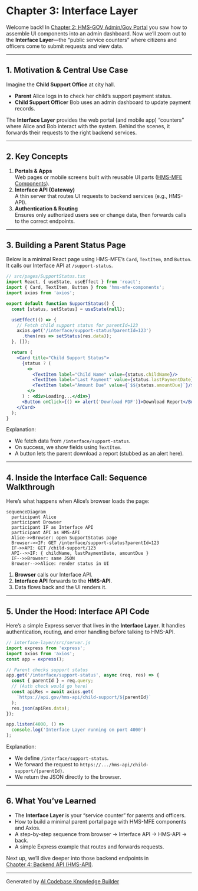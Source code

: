 # Chapter 3: Interface Layer

Welcome back! In [Chapter 2: HMS-GOV Admin/Gov Portal](02_hms_gov_admin_gov_portal_.md) you saw how to assemble UI components into an admin dashboard. Now we’ll zoom out to the **Interface Layer**—the “public service counters” where citizens and officers come to submit requests and view data.

---

## 1. Motivation & Central Use Case

Imagine the **Child Support Office** at city hall.  
- **Parent** Alice logs in to check her child’s support payment status.  
- **Child Support Officer** Bob uses an admin dashboard to update payment records.

The **Interface Layer** provides the web portal (and mobile app) “counters” where Alice and Bob interact with the system. Behind the scenes, it forwards their requests to the right backend services.

---

## 2. Key Concepts

1. **Portals & Apps**  
   Web pages or mobile screens built with reusable UI parts ([HMS-MFE Components](01_hms_mfe_frontend_components_.md)).  
2. **Interface API (Gateway)**  
   A thin server that routes UI requests to backend services (e.g., HMS-API).  
3. **Authentication & Routing**  
   Ensures only authorized users see or change data, then forwards calls to the correct endpoints.

---

## 3. Building a Parent Status Page

Below is a minimal React page using HMS-MFE’s `Card`, `TextItem`, and `Button`. It calls our Interface API at `/support-status`.

```jsx
// src/pages/SupportStatus.tsx
import React, { useState, useEffect } from 'react';
import { Card, TextItem, Button } from 'hms-mfe-components';
import axios from 'axios';

export default function SupportStatus() {
  const [status, setStatus] = useState(null);

  useEffect(() => {
    // Fetch child support status for parentId=123
    axios.get('/interface/support-status?parentId=123')
      .then(res => setStatus(res.data));
  }, []);

  return (
    <Card title="Child Support Status">
      {status ? (
        <>
          <TextItem label="Child Name" value={status.childName}/>
          <TextItem label="Last Payment" value={status.lastPaymentDate}/>
          <TextItem label="Amount Due" value={`$${status.amountDue}`}/>
        </>
      ) : <div>Loading...</div>}
      <Button onClick={() => alert('Download PDF')}>Download Report</Button>
    </Card>
  );
}
```

Explanation:  
- We fetch data from `/interface/support-status`.  
- On success, we show fields using `TextItem`.  
- A button lets the parent download a report (stubbed as an alert here).

---

## 4. Inside the Interface Call: Sequence Walkthrough

Here’s what happens when Alice’s browser loads the page:

```mermaid
sequenceDiagram
  participant Alice
  participant Browser
  participant IF as Interface API
  participant API as HMS-API
  Alice->>Browser: open SupportStatus page
  Browser->>IF: GET /interface/support-status?parentId=123
  IF->>API: GET /child-support/123
  API-->>IF: { childName, lastPaymentDate, amountDue }
  IF-->>Browser: same JSON
  Browser-->>Alice: render status in UI
```

1. **Browser** calls our Interface API.  
2. **Interface API** forwards to the **HMS-API**.  
3. Data flows back and the UI renders it.

---

## 5. Under the Hood: Interface API Code

Here’s a simple Express server that lives in the **Interface Layer**. It handles authentication, routing, and error handling before talking to HMS-API.

```js
// interface-layer/src/server.js
import express from 'express';
import axios from 'axios';
const app = express();

// Parent checks support status
app.get('/interface/support-status', async (req, res) => {
  const { parentId } = req.query;
  // (Auth check would go here)
  const apiRes = await axios.get(
    `https://api.gov/hms-api/child-support/${parentId}`
  );
  res.json(apiRes.data);
});

app.listen(4000, () =>
  console.log('Interface Layer running on port 4000')
);
```

Explanation:  
- We define `/interface/support-status`.  
- We forward the request to `https://.../hms-api/child-support/{parentId}`.  
- We return the JSON directly to the browser.

---

## 6. What You’ve Learned

- The **Interface Layer** is your “service counter” for parents and officers.  
- How to build a minimal parent portal page with HMS-MFE components and Axios.  
- A step-by-step sequence from browser → Interface API → HMS-API → back.  
- A simple Express example that routes and forwards requests.

Next up, we’ll dive deeper into those backend endpoints in  
[Chapter 4: Backend API (HMS-API)](04_backend_api__hms_api__.md).

---

Generated by [AI Codebase Knowledge Builder](https://github.com/The-Pocket/Tutorial-Codebase-Knowledge)